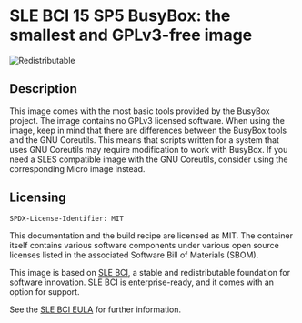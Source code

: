 # SLE BCI 15 SP5 BusyBox: the smallest and GPLv3-free image
![Redistributable](https://img.shields.io/badge/Redistributable-Yes-green)


## Description
This image comes with the most basic tools provided by the BusyBox project.
The image contains no GPLv3 licensed software. When using the image, keep in mind that
there are differences between the BusyBox tools and the GNU Coreutils.
This means that scripts written for a system that uses GNU Coreutils may require
modification to work with BusyBox. If you need a SLES compatible image with the GNU Coreutils,
consider using the corresponding Micro image instead.

## Licensing

`SPDX-License-Identifier: MIT`

This documentation and the build recipe are licensed as MIT.
The container itself contains various software components under various open source licenses listed in the associated
Software Bill of Materials (SBOM).

This image is based on [SLE BCI](https://opensource.suse.com/bci/), a stable and redistributable foundation for software innovation. SLE BCI is enterprise-ready, and it comes with an option for support.

See the [SLE BCI EULA](https://www.suse.com/licensing/eula/#bci) for further information.
